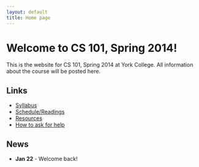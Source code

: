 ```yaml
---
layout: default
title: Home page
---
```


# Welcome to CS 101, Spring 2014!

This is the website for CS 101, Spring 2014 at York College.
All information about the course will be posted here.

## Links

* [Syllabus](syllabus.html)
* [Schedule/Readings](schedule.html)
* [Resources](resources.html)
* [How to ask for help](http://faculty.ycp.edu/~dhovemey/askingForHelp.html)

## News

* **Jan 22** - Welcome back!
